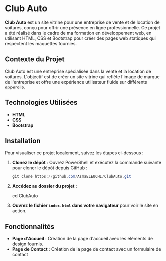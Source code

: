 # Club Auto

**Club Auto** est un site vitrine pour une entreprise de vente et de location de voitures, conçu pour offrir une présence en ligne professionnelle. Ce projet a été réalisé dans le cadre de ma formation en développement web, en utilisant HTML, CSS et Bootstrap pour créer des pages web statiques qui respectent les maquettes fournies.

## Contexte du Projet

Club Auto est une entreprise spécialisée dans la vente et la location de voitures. L'objectif est de créer un site vitrine qui reflète l'image de marque de l'entreprise et offre une expérience utilisateur fluide sur différents appareils.

## Technologies Utilisées

- **HTML** 
- **CSS** 
- **Bootstrap** 

## Installation

Pour visualiser ce projet localement, suivez les étapes ci-dessous :

1. **Clonez le dépôt** :
   Ouvrez PowerShell et exécutez la commande suivante pour cloner le dépôt depuis GitHub :
   ```powershell
   git clone https://github.com/AsmaELEUCHI/ClubAuto.git

2. **Accédez au dossier du projet** :
 
     cd ClubAuto


3. **Ouvrez le fichier `index.html` dans votre navigateur** pour voir le site en action.

## Fonctionnalités

- **Page d'Accueil** : Création de la page d'accueil avec les éléments de design fournis.
- **Page de Contact** : Création de la page de contact avec un formulaire de contact


